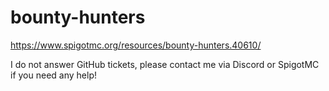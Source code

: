 # bounty-hunters
https://www.spigotmc.org/resources/bounty-hunters.40610/

I do not answer GitHub tickets, please contact me via Discord or SpigotMC if you need any help!
